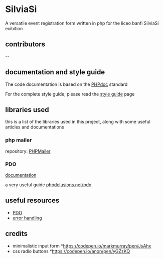# SilviaSi
A versatile event registration form written in php
for the liceo banfi SilviaSi exibition

## contributors

--

## documentation and style guide
The code documentation is based on the [PHPdoc](http://manual.phpdoc.org/HTMLframesConverter/default/) standard


For the complete style guide, please read the [style guide](style-guide.md) page


## libraries used

this is a list of the libraries used in this project, along with some useful articles and documentations

### php mailer

repository: [PHPMailer](https://github.com/PHPMailer/PHPMailer)

### PDO

[documentation](http://php.net/manual/en/book.pdo.php)

a very useful guide [phpdelusions.net/pdo](https://phpdelusions.net/pdo)

## useful resources

- [PDO](https://phpdelusions.net/pdo)
- [error handling](http://nyphp.org/PHundamentals/7_PHP-Error-Handling)

## credits

- minimalistic input form *https://codepen.io/markmurray/pen/JsAhx
- css radio buttons *https://codepen.io/anon/pen/yGZzKQ
